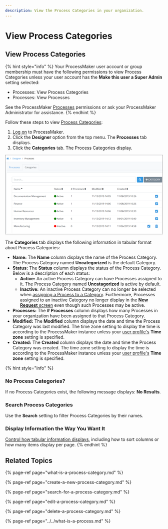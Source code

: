 ```yaml
---
description: View the Process Categories in your organization.
---
```


# View Process Categories

## View Process Categories

{% hint style="info" %}
Your ProcessMaker user account or group membership must have the following permissions to view Process Categories unless your user account has the **Make this user a Super Admin** setting selected:

* Processes: View Process Categories
* Processes: View Processes

See the ProcessMaker [Processes](../../../../processmaker-administration/permission-descriptions-for-users-and-groups.md#processes) permissions or ask your ProcessMaker Administrator for assistance.
{% endhint %}

Follow these steps to view [Process Categories](what-is-a-process-category.md):

1. [Log on](../../../../using-processmaker/log-in.md#log-in) to ProcessMaker.
2. Click the **Designer** option from the top menu. The **Processes** tab displays.
3. Click the **Categories** tab. The Process Categories display.

![&quot;Categories&quot; tab in the &quot;Processes&quot; page displays Categories by which to organize Processes](../../../../.gitbook/assets/process-categories-page-processes%20%281%29.png)

The **Categories** tab displays the following information in tabular format about Process Categories:

* **Name:** The **Name** column displays the name of the Process Category. The Process Category named **Uncategorized** is the default Category.
* **Status:** The **Status** column displays the status of the Process Category. Below is a description of each status:
  * **Active:** An active Process Category can have Processes assigned to it. The Process Category named **Uncatagorized** is active by default.
  * **Inactive:** An inactive Process Category can no longer be selected when [assigning a Process to a Category](../create-a-process.md#create-a-new-process). Furthermore, Processes assigned to an inactive Category no longer display in the [**New Request** screen](../../../../using-processmaker/requests/make-a-request.md#start-a-request) even though such Processes may be active.
* **Processes:** The **\# Processes** column displays how many Processes in your organization have been assigned to that Process Category.
* **Modified:** The **Modified** column displays the date and time the Process Category was last modified. The time zone setting to display the time is according to the ProcessMaker instance unless your [user profile's](../../../../using-processmaker/profile-settings.md#change-your-profile-settings) **Time zone** setting is specified.
* **Created:** The **Created** column displays the date and time the Process Category was created. The time zone setting to display the time is according to the ProcessMaker instance unless your [user profile's](../../../../using-processmaker/profile-settings.md#change-your-profile-settings) **Time zone** setting is specified.

{% hint style="info" %}
### No Process Categories? <a id="no-processes"></a>

If no Process Categories exist, the following message displays: **No Results**.

### Search Process Categories

Use the **Search** setting to filter Process Categories by their names.

### Display Information the Way You Want It <a id="display-information-the-way-you-want-it"></a>

​[Control how tabular information displays](https://processmaker.gitbook.io/processmaker-4-community/-LPblkrcFWowWJ6HZdhC/~/drafts/-LWD5skTaOptuIWIWk76/primary/using-processmaker/control-how-requests-display-in-a-tab), including how to sort columns or how many items display per page.
{% endhint %}

## Related Topics

{% page-ref page="what-is-a-process-category.md" %}

{% page-ref page="create-a-new-process-category.md" %}

{% page-ref page="search-for-a-process-category.md" %}

{% page-ref page="edit-a-process-category.md" %}

{% page-ref page="delete-a-process-category.md" %}

{% page-ref page="../../what-is-a-process.md" %}

